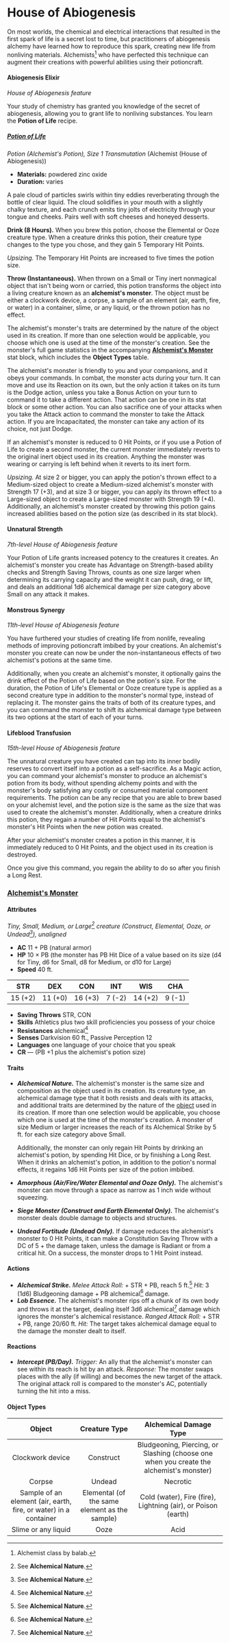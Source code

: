 # House of Abiogenesis

On most worlds, the chemical and electrical interactions that resulted in the first spark of life is a secret lost to time, but practitioners of abiogenesis alchemy have learned how to reproduce this spark, creating new life from nonliving materials. Alchemists[^🧪] who have perfected this technique can augment their creations with powerful abilities using their potioncraft.

#### Abiogenesis Elixir

_House of Abiogenesis feature_

Your study of chemistry has granted you knowledge of the secret of abiogenesis, allowing you to grant life to nonliving substances. You learn the **Potion of Life** recipe.

##### [Potion of Life](https://github.com/mpanighetti/dnd5e-magic-items/blob/main/potions/potion-of-life.md)

_Potion (Alchemist's Potion), Size 1 Transmutation_ (Alchemist (House of Abiogenesis))

- **Materials:** powdered zinc oxide
- **Duration:** varies

A pale cloud of particles swirls within tiny eddies reverberating through the bottle of clear liquid. The cloud solidifies in your mouth with a slightly chalky texture, and each crunch emits tiny jolts of electricity through your tongue and cheeks. Pairs well with soft cheeses and honeyed desserts.

**Drink (8 Hours).** When you brew this potion, choose the Elemental or Ooze creature type. When a creature drinks this potion, their creature type changes to the type you chose, and they gain 5 Temporary Hit Points.

_Upsizing._ The Temporary Hit Points are increased to five times the potion size.

**Throw (Instantaneous).** When thrown on a Small or Tiny inert nonmagical object that isn't being worn or carried, this potion transforms the object into a living creature known as an **alchemist's monster**. The object must be either a clockwork device, a corpse, a sample of an element (air, earth, fire, or water) in a container, slime, or any liquid, or the thrown potion has no effect.

The alchemist's monster's traits are determined by the nature of the object used in its creation. If more than one selection would be applicable, you choose which one is used at the time of the monster's creation. See the monster's full game statistics in the accompanying **[Alchemist's Monster](#alchemists-monster)** stat block, which includes the **Object Types** table.

The alchemist's monster is friendly to you and your companions, and it obeys your commands. In combat, the monster acts during your turn. It can move and use its Reaction on its own, but the only action it takes on its turn is the Dodge action, unless you take a Bonus Action on your turn to command it to take a different action. That action can be one in its stat block or some other action. You can also sacrifice one of your attacks when you take the Attack action to command the monster to take the Attack action. If you are Incapacitated, the monster can take any action of its choice, not just Dodge.

If an alchemist's monster is reduced to 0 Hit Points, or if you use a Potion of Life to create a second monster, the current monster immediately reverts to the original inert object used in its creation. Anything the monster was wearing or carrying is left behind when it reverts to its inert form.

_Upsizing._ At size 2 or bigger, you can apply the potion's thrown effect to a Medium-sized object to create a Medium-sized alchemist's monster with Strength 17 (+3), and at size 3 or bigger, you can apply its thrown effect to a Large-sized object to create a Large-sized monster with Strength 19 (+4). Additionally, an alchemist's monster created by throwing this potion gains increased abilities based on the potion size (as described in its stat block).

#### Unnatural Strength

_7th-level House of Abiogenesis feature_

Your Potion of Life grants increased potency to the creatures it creates. An alchemist's monster you create has Advantage on Strength-based ability checks and Strength Saving Throws, counts as one size larger when determining its carrying capacity and the weight it can push, drag, or lift, and deals an additional 1d6 alchemical damage per size category above Small on any attack it makes.

#### Monstrous Synergy

_11th-level House of Abiogenesis feature_

You have furthered your studies of creating life from nonlife, revealing methods of improving potioncraft imbibed by your creations. An alchemist's monster you create can now be under the non-instantaneous effects of two alchemist's potions at the same time.

Additionally, when you create an alchemist's monster, it optionally gains the drink effect of the Potion of Life based on the potion's size. For the duration, the Potion of Life's Elemental or Ooze creature type is applied as a second creature type in addition to the monster's normal type, instead of replacing it. The monster gains the traits of both of its creature types, and you can command the monster to shift its alchemical damage type between its two options at the start of each of your turns.

#### Lifeblood Transfusion

_15th-level House of Abiogenesis feature_

The unnatural creature you have created can tap into its inner bodily reserves to convert itself into a potion as a self-sacrifice. As a Magic action, you can command your alchemist's monster to produce an alchemist's potion from its body, without spending alchemy points and with the monster's body satisfying any costly or consumed material component requirements. The potion can be any recipe that you are able to brew based on your alchemist level, and the potion size is the same as the size that was used to create the alchemist's monster. Additionally, when a creature drinks this potion, they regain a number of Hit Points equal to the alchemist's monster's Hit Points when the new potion was created.

After your alchemist's monster creates a potion in this manner, it is immediately reduced to 0 Hit Points, and the object used in its creation is destroyed.

Once you give this command, you regain the ability to do so after you finish a Long Rest.

### [Alchemist's Monster](https://github.com/mpanighetti/dnd5e-monsters/blob/main/special/alchemists-monster.md)

#### Attributes

_Tiny, Small, Medium, or Large[^👹] creature (Construct, Elemental, Ooze, or Undead[^👹]), unaligned_

- **AC** 11 + PB (natural armor)
- **HP** 10 × PB (the monster has PB Hit Dice of a value based on its size (d4 for Tiny, d6 for Small, d8 for Medium, or d10 for Large)
- **Speed** 40 ft.

|  STR  |  DEX  |  CON  | INT  |  WIS  | CHA  |
|:-----:|:-----:|:-----:|:----:|:-----:|:----:|
|15 (+2)|11 (+0)|16 (+3)|7 (-2)|14 (+2)|9 (-1)|

- **Saving Throws** STR, CON
- **Skills** Athletics plus two skill proficiencies you possess of your choice
- **Resistances** alchemical[^👹]
- **Senses** Darkvision 60 ft., Passive Perception 12
- **Languages** one language of your choice that you speak
- **CR** — (PB +1 plus the alchemist's potion size)

#### Traits

- _**Alchemical Nature.**_ The alchemist's monster is the same size and composition as the object used in its creation. Its creature type, an alchemical damage type that it both resists and deals with its attacks, and additional traits are determined by the nature of the [object](#object-types) used in its creation. If more than one selection would be applicable, you choose which one is used at the time of the monster's creation. A monster of size Medium or larger increases the reach of its Alchemical Strike by 5 ft. for each size category above Small.

  Additionally, the monster can only regain Hit Points by drinking an alchemist's potion, by spending Hit Dice, or by finishing a Long Rest. When it drinks an alchemist's potion, in addition to the potion's normal effects, it regains 1d6 Hit Points per size of the potion imbibed.

- _**Amorphous (Air/Fire/Water Elemental and Ooze Only).**_ The alchemist's monster can move through a space as narrow as 1 inch wide without squeezing.
- _**Siege Monster (Construct and Earth Elemental Only).**_ The alchemist's monster deals double damage to objects and structures.
- _**Undead Fortitude (Undead Only).**_ If damage reduces the alchemist's monster to 0 Hit Points, it can make a Constitution Saving Throw with a DC of 5 + the damage taken, unless the damage is Radiant or from a critical hit. On a success, the monster drops to 1 Hit Point instead.

#### Actions

- _**Alchemical Strike.** Melee Attack Roll:_ + STR + PB, reach 5 ft.[^👹] _Hit:_ 3 (1d6) Bludgeoning damage + PB alchemical[^👹] damage.
- _**Lob Essence.**_ The alchemist's monster rips off a chunk of its own body and throws it at the target, dealing itself 3d6 alchemical[^👹] damage which ignores the monster's alchemical resistance. _Ranged Attack Roll:_ + STR + PB, range 20/60 ft. _Hit:_ The target takes alchemical damage equal to the damage the monster dealt to itself.

#### Reactions

- _**Intercept (PB/Day).** Trigger:_ An ally that the alchemist's monster can see within its reach is hit by an attack. _Response:_ The monster swaps places with the ally (if willing) and becomes the new target of the attack. The original attack roll is compared to the monster's AC, potentially turning the hit into a miss.

#### Object Types

| Object | Creature Type | Alchemical Damage Type |
|:-:|:-:|:-:|
| Clockwork device | Construct | Bludgeoning, Piercing, or Slashing (choose one when you create the alchemist's monster) |
| Corpse | Undead | Necrotic |
| Sample of an element (air, earth, fire, or water) in a container | Elemental (of the same element as the sample) | Cold (water), Fire (fire), Lightning (air), or Poison (earth) |
| Slime or any liquid | Ooze | Acid |

[^🧪]: Alchemist class by balab.
[^👹]: See **Alchemical Nature**.
